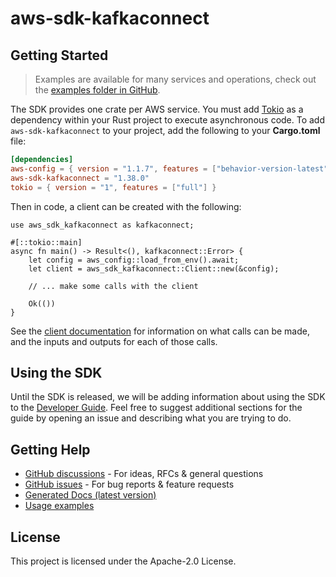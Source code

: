 # aws-sdk-kafkaconnect

## Getting Started

> Examples are available for many services and operations, check out the
> [examples folder in GitHub](https://github.com/awslabs/aws-sdk-rust/tree/main/examples).

The SDK provides one crate per AWS service. You must add [Tokio](https://crates.io/crates/tokio)
as a dependency within your Rust project to execute asynchronous code. To add `aws-sdk-kafkaconnect` to
your project, add the following to your **Cargo.toml** file:

```toml
[dependencies]
aws-config = { version = "1.1.7", features = ["behavior-version-latest"] }
aws-sdk-kafkaconnect = "1.38.0"
tokio = { version = "1", features = ["full"] }
```

Then in code, a client can be created with the following:

```rust,no_run
use aws_sdk_kafkaconnect as kafkaconnect;

#[::tokio::main]
async fn main() -> Result<(), kafkaconnect::Error> {
    let config = aws_config::load_from_env().await;
    let client = aws_sdk_kafkaconnect::Client::new(&config);

    // ... make some calls with the client

    Ok(())
}
```

See the [client documentation](https://docs.rs/aws-sdk-kafkaconnect/latest/aws_sdk_kafkaconnect/client/struct.Client.html)
for information on what calls can be made, and the inputs and outputs for each of those calls.

## Using the SDK

Until the SDK is released, we will be adding information about using the SDK to the
[Developer Guide](https://docs.aws.amazon.com/sdk-for-rust/latest/dg/welcome.html). Feel free to suggest
additional sections for the guide by opening an issue and describing what you are trying to do.

## Getting Help

* [GitHub discussions](https://github.com/awslabs/aws-sdk-rust/discussions) - For ideas, RFCs & general questions
* [GitHub issues](https://github.com/awslabs/aws-sdk-rust/issues/new/choose) - For bug reports & feature requests
* [Generated Docs (latest version)](https://awslabs.github.io/aws-sdk-rust/)
* [Usage examples](https://github.com/awslabs/aws-sdk-rust/tree/main/examples)

## License

This project is licensed under the Apache-2.0 License.

